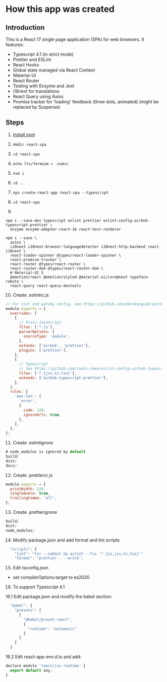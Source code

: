 # How this app was created

## Introduction

This is a React 17 single page application (SPA) for web browsers. It features:

- Typescript 4.1 (in strict mode)
- Prettier and ESLint
- React Hooks
- Global state managed via React Context
- Material-UI
- React Router
- Testing with Enzyme and Jest
- i18next for translations
- React Query using Axios
- Promise tracker for 'loading' feedback (three dots, animated) (might be replaced by Suspense)

## Steps

1. [Install nvm](https://heynode.com/tutorial/install-nodejs-locally-nvm)
2. `mkdir react-spa`
3. `cd react-spa`
4. `echo lts/fermium > .nvmrc`
5. `nvm i`
6. `cd ..`
7. `npx create-react-app react-spa --typescript`

8. `cd react-spa`

9.

```shell
npm i --save-dev typescript eslint prettier eslint-config-airbnb-typescript-prettier \
  enzyme enzyme-adapter-react-16 react-test-renderer

npm i --save \
  axios \
  i18next i18next-browser-languagedetector i18next-http-backend react-i18next \
  react-loader-spinner @types/react-loader-spinner \
  react-promise-tracker \
  react-router @types/react-router \
  react-router-dom @types/react-router-dom \
  # Material-UI 5
  @emotion/react @emotion/styled @material-ui/core@next typeface-roboto \
  react-query react-query-devtools
```

10. Create .eslintrc.js

```js
// For jest and gatsby config, see https://github.com/d4rekanguok/gatsby-typescript/blob/master/.eslintrc.js
module.exports = {
  overrides: [
    {
      // Plain JavaScript
      files: ['*.js'],
      parserOptions: {
        sourceType: 'module',
      },
      extends: ['airbnb', 'prettier'],
      plugins: ['prettier'],
    },
    {
      // Typescript
      // See https://github.com/toshi-toma/eslint-config-airbnb-typescript-prettier/blob/master/index.js
      files: ['*.{jsx,ts,tsx}'],
      extends: ['airbnb-typescript-prettier'],
    },
  ],
  rules: {
    'max-len': [
      'error',
      {
        code: 120,
        ignoreUrls: true,
      },
    ],
  },
};
```

11. Create .eslintignore

```js
# node_modules is ignored by default
build/
dist/
docs/
```

12. Create .prettierrc.js

```js
module.exports = {
  printWidth: 120,
  singleQuote: true,
  trailingComma: 'all',
};
```

13. Create .prettierignore

```js
build/
dist/
node_modules/
```

14. Modify package.json and add format and lint scripts

```js
  "scripts": {
    "lint": "tsc --noEmit && eslint --fix '*.{js,jsx,ts,tsx}'"
    "format": "prettier . --write",
```

15. Edit tsconfig.json

- set compilerOptions.target to es2020

16. To support Typescript 4.1

16.1 Edit package.json and modify the babel section:

```js
  "babel": {
    "presets": [
      [
        "@babel/preset-react",
        {
          "runtime": "automatic"
        }
      ]
    ]
  }
```

16.2 Edit react-app-env.d.ts and add:

```js
declare module 'react/jsx-runtime' {
  export default any;
}
```
